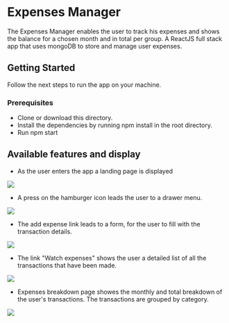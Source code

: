 # Expenses Manager

The Expenses Manager enables the user to track his expenses and shows the balance for a chosen month and in total per group. A ReactJS full stack app that uses mongoDB to store and manage user expenses.

## Getting Started

Follow the next steps to run the app on your machine.

### Prerequisites

- Clone or download this directory.
- Install the dependencies by running npm install in the root directory.
- Run npm start

## Available features and display

- As the user enters the app a landing page is displayed

![](/images/Landing.png)


- A press on the hamburger icon leads the user to a drawer menu.

![](/images/Drawer.png)

- The add expense link leads to a form, for the user to fill with the transaction details.

![](/images/NewTransaction.png)


- The link "Watch expenses" shows the user a detailed list of all the transactions that have been made.

![](/images/Balance.png)


- Expenses breakdown page showes the monthly and total breakdown of the user's transactions. The transactions are grouped by category.

![](/images/Breakdown.png)
